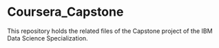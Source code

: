 # Coursera_Capstone
This repository holds the related files of the Capstone project of the IBM Data Science Specialization.
